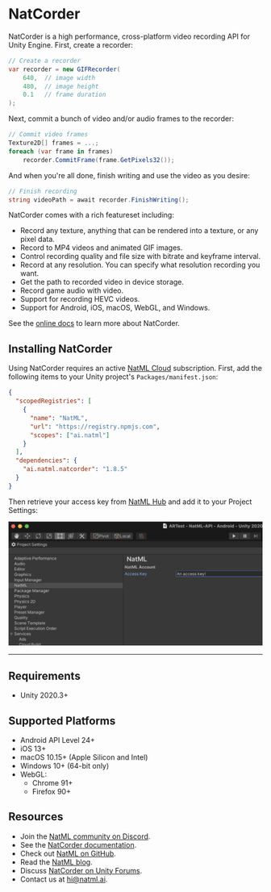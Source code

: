 # NatCorder
NatCorder is a high performance, cross-platform video recording API for Unity Engine. First, create a recorder:
```csharp
// Create a recorder
var recorder = new GIFRecorder(
    640,  // image width
    480,  // image height
    0.1   // frame duration
);
```
Next, commit a bunch of video and/or audio frames to the recorder:
```csharp
// Commit video frames
Texture2D[] frames = ...;
foreach (var frame in frames)
    recorder.CommitFrame(frame.GetPixels32());
```
And when you're all done, finish writing and use the video as you desire:
```csharp
// Finish recording
string videoPath = await recorder.FinishWriting();
```

NatCorder comes with a rich featureset including:

+ Record any texture, anything that can be rendered into a texture, or any pixel data.
+ Record to MP4 videos and animated GIF images.
+ Control recording quality and file size with bitrate and keyframe interval.
+ Record at any resolution. You can specify what resolution recording you want.
+ Get the path to recorded video in device storage.
+ Record game audio with video.
+ Support for recording HEVC videos.
+ Support for Android, iOS, macOS, WebGL, and Windows.

See the [online docs](https://docs.natml.ai/natcorder) to learn more about NatCorder.

## Installing NatCorder
Using NatCorder requires an active [NatML Cloud](https://natml.ai/pricing) subscription. First, add the following items to your Unity project's `Packages/manifest.json`:
```json
{
  "scopedRegistries": [
    {
      "name": "NatML",
      "url": "https://registry.npmjs.com",
      "scopes": ["ai.natml"]
    }
  ],
  "dependencies": {
    "ai.natml.natcorder": "1.8.5"
  }
}
```
Then retrieve your access key from [NatML Hub](https://hub.natml.ai/profile) and add it to your Project Settings:

![specifying your access key](.media/key.png)

___

## Requirements
- Unity 2020.3+

## Supported Platforms
- Android API Level 24+
- iOS 13+
- macOS 10.15+ (Apple Silicon and Intel)
- Windows 10+ (64-bit only)
- WebGL:
  - Chrome 91+
  - Firefox 90+

## Resources
- Join the [NatML community on Discord](https://hub.natml.ai/community).
- See the [NatCorder documentation](https://docs.natml.ai/natcorder).
- Check out [NatML on GitHub](https://github.com/natmlx).
- Read the [NatML blog](https://blog.natml.ai/).
- Discuss [NatCorder on Unity Forums](https://forum.unity.com/threads/natcorder-video-recording-api.505146/).
- Contact us at [hi@natml.ai](mailto:hi@natml.ai).